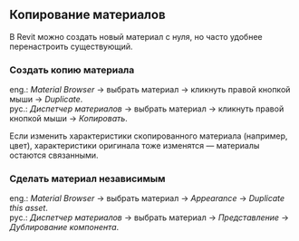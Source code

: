 ## Копирование материалов

В Revit можно создать новый материал с нуля, но часто удобнее перенастроить существующий.

### Создать копию материала

eng.: _Material Browser_ → выбрать материал → кликнуть правой кнопкой мыши → _Duplicate_.  
рус.: _Диспетчер материалов_ → выбрать материал → кликнуть правой кнопкой мыши → _Копировать_.

Если изменить характеристики скопированного материала (например, цвет), характеристики оригинала тоже изменятся — материалы остаются связанными.

### Сделать материал независимым

eng.: _Material Browser_ → выбрать материал → _Appearance_ → _Duplicate this asset_.  
рус.: _Диспетчер материалов_ → выбрать материал → _Представление_ → _Дублирование компонента_.
